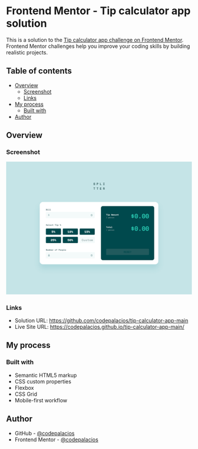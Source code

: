 # Frontend Mentor - Tip calculator app solution

This is a solution to the [Tip calculator app challenge on Frontend Mentor](https://www.frontendmentor.io/challenges/tip-calculator-app-ugJNGbJUX). Frontend Mentor challenges help you improve your coding skills by building realistic projects.

## Table of contents

- [Overview](#overview)
  - [Screenshot](#screenshot)
  - [Links](#links)
- [My process](#my-process)
  - [Built with](#built-with)
- [Author](#author)

## Overview

### Screenshot

![](./images/Screenshot.png)

### Links

- Solution URL: <https://github.com/codepalacios/tip-calculator-app-main>
- Live Site URL: <https://codepalacios.github.io/tip-calculator-app-main/>

## My process

### Built with

- Semantic HTML5 markup
- CSS custom properties
- Flexbox
- CSS Grid
- Mobile-first workflow

## Author

- GitHub - [@codepalacios](https://github.com/codepalacios)
- Frontend Mentor - [@codepalacios](https://www.frontendmentor.io/profile/codepalacios)
